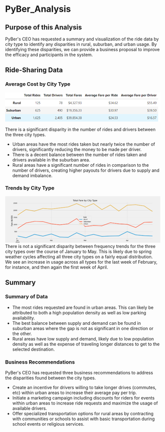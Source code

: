 # PyBer_Analysis

## Purpose of this Analysis
PyBer's CEO has requested a summary and visualization of the ride data by city type to identify any disparities in rural, suburban, and urban usage. By identifying these disparities, we can provide a business proposal to improve the efficacy and participants in the system. 

## Ride-Sharing Data

### Average Cost by City Type
![Image of Average Cost by Type](<./analysis/avg_cost_by_type.png>) 

There is a significant disparity in the number of rides and drivers between the three city types. 
- Urban areas have the most rides taken but nearly twice the number of drivers, significantly reducing the money to be made per driver. 
- There is a decent balance between the number of rides taken and drivers available in the suburban area.
- Rural areas have a significant number of rides in comparison to the number of drivers, creating higher payouts for drivers due to supply and demand imbalance.

### Trends by City Type
![Image of Trends by Week](<./analysis/PyBer_fare_summary.png>) 
There is not a significant disparity between frequency trends for the three city types over the course of January to May. This is likely due to spring weather cycles affecting all three city types on a fairly equal distribution. We see an increase in usage across all types for the last week of February, for instance, and then again the first week of April. 

## Summary

### Summary of Data
- The most rides requested are found in urban areas. This can likely be attributed to both a high population density as well as low parking availability.
- The best balance between supply and demand can be found in suburban areas where the gap is not as significant in one direction or the other.
- Rural areas have low supply and demand, likely due to low population density as well as the expense of traveling longer distances to get to the selected destination.

### Business Recommendations
PyBer's CEO has requested three business recommendations to address the disparities found between the city types. 
- Create an incentive for drivers willing to take longer drives (commutes, etc) within urban areas to increase their average pay per trip. 
- Initiate a marketing campaign including discounts for riders for events within urban areas to increase ride requests and maximize the usage of available drivers.
- Offer specialized transportation options for rural areas by contracting with communities or schools to assist with basic transportation during school events or religious services.
